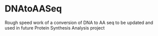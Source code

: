 # DNAtoAASeq
Rough speed work of a conversion of DNA to AA seq to be updated and used in future Protein Synthesis Analysis project
